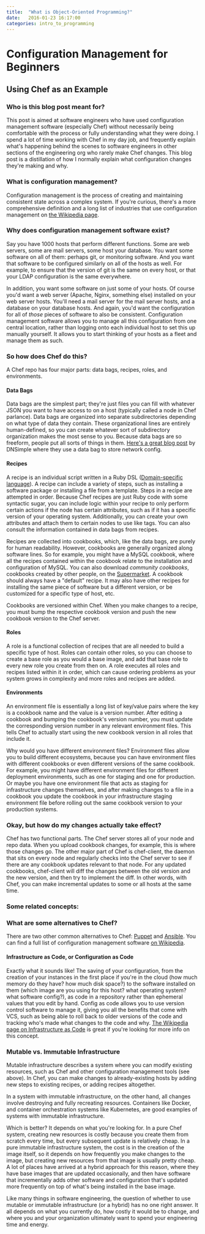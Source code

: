 ```yaml
---
title:  "What is Object-Oriented Programming?"
date:   2016-01-23 16:17:00
categories: intro_to_programming
---
```


# Configuration Management for Beginners
## Using Chef as an Example

### Who is this blog post meant for?

This post is aimed at software engineers who have used configuration management software (especially Chef) without necessarily being comfortable with the process or fully understanding what they were doing. I spend a lot of time working with Chef in my day job, and frequently explain what's happening behind the scenes to software engineers in other sections of the engineering org who rarely make Chef changes. This blog post is a distillation of how I normally explain what configuration changes they're making and why.

### What is configuration management?

Configuration management is the process of creating and maintaining consistent state across a complex system. If you're curious, there's a more comprehensive definition and a long list of industries that use configuration management on [the Wikipedia page](https://en.wikipedia.org/wiki/Configuration_management).

### Why does configuration management software exist?

Say you have 1000 hosts that perform different functions. Some are web servers, some are mail servers, some host your database. You want some software on all of them: perhaps git, or monitoring software. And you want that software to be configured similarly on all of the hosts as well. For example, to ensure that the version of git is the same on every host, or that your LDAP configuration is the same everywhere.

In addition, you want some software on just some of your hosts. Of course you'd want a web server (Apache, Nginx, something else) installed on your web server hosts. You'll need a mail server for the mail server hosts, and a database on your database hosts. And again, you'd want the configuration for all of _those_ pieces of software to also be consistent. Configuration management software allows you to manage all this configuration from one central location, rather than logging onto each individual host to set this up manually yourself. It allows you to start thinking of your hosts as a fleet and manage them as such.

### So how does Chef do this?

A Chef repo has four major parts: data bags, recipes, roles, and environments.

#### Data Bags

Data bags are the simplest part; they're just files you can fill with whatever JSON you want to have access to on a host (typically called a node in Chef parlance). Data bags are organized into separate subdirectories depending on what type of data they contain. These organizational lines are entirely human-defined, so you can create whatever sort of subdirectory organization makes the most sense to you. Because data bags are so freeform, people put all sorts of things in them. [Here's a great blog post](https://blog.dnsimple.com/2017/05/databag_refactor/) by DNSimple where they use a data bag to store network config.

#### Recipes

A recipe is an individual script written in a Ruby DSL ([Domain-specific language](https://en.wikipedia.org/wiki/Domain-specific_language)). A recipe can include a variety of steps, such as installing a software package or installing a file from a template. Steps in a recipe are attempted in order. Because Chef recipes are just Ruby code with some syntactic sugar, you can include logic within your recipe to only perform certain actions if the node has certain attributes, such as if it has a specific version of your operating system. Additionally, you can create your own attributes and attach them to certain nodes to use like tags. You can also consult the information contained in data bags from recipes.

Recipes are collected into cookbooks, which, like the data bags, are purely for human readability. However, cookbooks are generally organized along software lines. So for example, you might have a MySQL cookbook, where all the recipes contained within the cookbook relate to the installation and configuration of MySQL. You can also download _community cookbooks_, cookbooks created by other people, on the [Supermarket](https://supermarket.chef.io/). A cookbook should always have a "default" recipe. It may also have other recipes for installing the same piece of software but a different version, or be customized for a specific type of host, etc.

Cookbooks are versioned within Chef. When you make changes to a recipe, you must bump the respective cookbook version and push the new cookbook version to the Chef server.

#### Roles

A role is a functional collection of recipes that are all needed to build a specific type of host. Roles can contain other roles, so you can choose to create a base role as you would a base image, and add that base role to every new role you create from then on. A role executes all roles and recipes listed within it in order, which can cause ordering problems as your system grows in complexity and more roles and recipes are added.

#### Environments

An environment file is essentially a long list of key/value pairs where the key is a cookbook name and the value is a version number. After editing a cookbook and bumping the cookbook's version number, you must update the corresponding version number in any relevant environment files. This tells Chef to actually start using the new cookbook version in all roles that include it. 

Why would you have different environment files? Environment files allow you to build different ecosystems, because you can have environment files with different cookbooks or even different versions of the same cookbook. For example, you might have different environment files for different deployment environments, such as one for staging and one for production. Or maybe you have one environment file that acts as staging for infrastructure changes themselves, and after making changes to a file in a cookbook you update the cookbook in your infrastructure staging environment file before rolling out the same cookbook version to your production systems.

### Okay, but how do my changes actually take effect?

Chef has two functional parts. The Chef server stores all of your node and repo data. When you upload cookbook changes, for example, this is where those changes go. The other major part of Chef is chef-client, the daemon that sits on every node and regularly checks into the Chef server to see if there are any cookbook updates relevant to that node. For any updated cookbooks, chef-client will diff the changes between the old version and the new version, and then try to implement the diff. In other words, with Chef, you can make incremental updates to some or all hosts at the same time.

### Some related concepts:
### What are some alternatives to Chef?

There are two other common alternatives to Chef: [Puppet](http://www.puppet.com/) and [Ansible](https://www.ansible.com). You can find a full list of configuration management software [on Wikipedia](https://en.wikipedia.org/wiki/Comparison_of_open-source_configuration_management_software).

#### Infrastructure as Code, or Configuration as Code

Exactly what it sounds like! The saving of your configuration, from the creation of your instances in the first place if you're in the cloud (how much memory do they have? how much disk space?) to the software installed on them (which image are you using for this host? what operating system? what software config?), as code in a repository rather than ephemeral values that you edit by hand. Config as code allows you to use version control software to manage it, giving you all the benefits that come with VCS, such as being able to roll back to older versions of the code and tracking who's made what changes to the code and why. [The Wikipedia page on Infrastructure as Code](https://en.wikipedia.org/wiki/Infrastructure_as_code) is great if you're looking for more info on this concept.

### Mutable vs. Immutable Infrastructure

Mutable infrastructure describes a system where you can modify existing resources, such as Chef and other configuration management tools (see above). In Chef, you can make changes to already-existing hosts by adding new steps to existing recipes, or adding recipes altogether.

In a system with immutable infrastructure, on the other hand, all changes involve destroying and fully recreating resources. Containers like Docker, and container orchestration systems like Kubernetes, are good examples of systems with immutable infrastructure.

Which is better? It depends on what you're looking for. In a pure Chef system, creating new resources is costly because you create them from scratch every time, but every subsequent update is relatively cheap. In a pure immutable infrastructure system, the cost is in the creation of the image itself, so it depends on how frequently you make changes to the image, but creating new resources from that image is usually pretty cheap. A lot of places have arrived at a hybrid approach for this reason, where they have base images that are updated occasionally, and then have software that incrementally adds other software and configuration that's updated more frequently on top of what's being installed in the base image.

Like many things in software engineering, the question of whether to use mutable or immutable infrastructure (or a hybrid) has no one right answer. It all depends on what you currently do, how costly it would be to change, and where you and your organization ultimately want to spend your engineering time and energy.